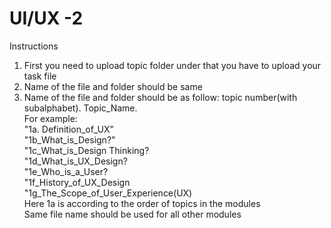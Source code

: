 # UI/UX -2

Instructions
1. First you need to upload topic folder under that you have to upload your task file
2. Name of the file and folder should be same
3. Name of the file and folder should be as follow: topic number(with subalphabet). Topic_Name.\
For example:\
"1a. Definition_of_UX"\
                 "1b_What_is_Design?"\
                 "1c_What_is_Design Thinking?\
                 "1d_What_is_UX_Design?\
                 "1e_Who_is_a_User?\
                 "1f_History_of_UX_Design\
                 "1g_The_Scope_of_User_Experience(UX)\
Here 1a is according to the order of topics in the modules\
Same file name should be used for all other modules

